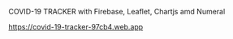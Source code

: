 COVID-19 TRACKER with Firebase, Leaflet, Chartjs amd Numeral

https://covid-19-tracker-97cb4.web.app
